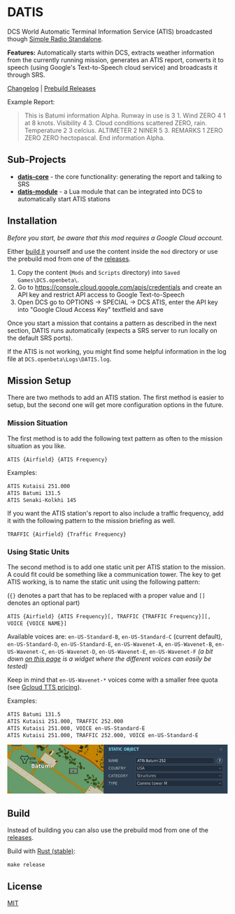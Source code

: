 # DATIS

DCS World Automatic Terminal Information Service (ATIS) broadcasted though [Simple Radio Standalone](https://github.com/ciribob/DCS-SimpleRadioStandalone).

**Features:** Automatically starts within DCS, extracts weather information from the currently running mission, generates an ATIS report, converts it to speech (using Google's Text-to-Speech cloud service) and broadcasts it through SRS.

[Changelog](./CHANGELOG.md) | [Prebuild Releases](https://github.com/rkusa/DATIS/releases)

Example Report:

> This is Batumi information Alpha.
> Runway in use is 3 1.
> Wind ZERO 4 1 at 8 knots.
> Visibility 4 3.
> Cloud conditions scattered ZERO, rain.
> Temperature 2 3 celcius.
> ALTIMETER 2 NINER 5 3.
> REMARKS 1 ZERO ZERO ZERO hectopascal.
> End information Alpha.

## Sub-Projects

- [**datis-core**](./datis-core) - the core functionality: generating the report and talking to SRS
- [**datis-module**](./datis-module) - a Lua module that can be integrated into DCS to automatically start ATIS stations

## Installation

_Before you start, be aware that this mod requires a Google Cloud account._

Either [build it](#build) yourself and use the content inside the `mod` directory or use the prebuild mod from one of the [releases](https://github.com/rkusa/DATIS/releases).

1. Copy the content (`Mods` and `Scripts` directory) into `Saved Games\DCS.openbeta\`.
2. Go to https://console.cloud.google.com/apis/credentials and create an API key and restrict API access to Google Text-to-Speech
3. Open DCS go to OPTIONS -> SPECIAL -> DCS ATIS, enter the API key into "Google Cloud Access Key" textfield and save

Once you start a mission that contains a pattern as described in the next section, DATIS runs automatically (expects a SRS server to run locally on the default SRS ports).

If the ATIS is not working, you might find some helpful information in the log file at `DCS.openbeta\Logs\DATIS.log`.

## Mission Setup

There are two methods to add an ATIS station. The first method is easier to setup, but the second one will get more configuration options in the future.

### Mission Situation

The first method is to add the following text pattern as often to the mission situation as you like.

```
ATIS {Airfield} {ATIS Frequency}
```

Examples:

```
ATIS Kutaisi 251.000
ATIS Batumi 131.5
ATIS Senaki-Kolkhi 145
```

If you want the ATIS station's report to also include a traffic frequency, add it with the following pattern to the mission briefing as well.

```
TRAFFIC {Airfield} {Traffic Frequency}
```

### Using Static Units

The second method is to add one static unit per ATIS station to the mission. A could fit could be something like a communication tower. The key to get ATIS working, is to name the static unit using the following pattern:

(`{}` denotes a part that has to be replaced with a proper value and `[]` denotes an optional part)

```
ATIS {Airfield} {ATIS Frequency}[, TRAFFIC {TRAFFIC Frequency}][, VOICE {VOICE NAME}]
```

Available voices are: `en-US-Standard-B`, `en-US-Standard-C` (current default), `en-US-Standard-D`, `en-US-Standard-E`, `en-US-Wavenet-A`, `en-US-Wavenet-B`, `en-US-Wavenet-C`, `en-US-Wavenet-D`, `en-US-Wavenet-E`, `en-US-Wavenet-F` _(a bit down [on this page](https://cloud.google.com/text-to-speech/) is a widget where the different voices can easily be tested)_

Keep in mind that `en-US-Wavenet-*` voices come with a smaller free quota (see [Gcloud TTS pricing](https://cloud.google.com/text-to-speech/pricing)).

Examples:

```
ATIS Batumi 131.5
ATIS Kutaisi 251.000, TRAFFIC 252.000
ATIS Kutaisi 251.000, VOICE en-US-Standard-E
ATIS Kutaisi 251.000, TRAFFIC 252.000, VOICE en-US-Standard-E
```

![Example](./docs/static.jpg)

## Build

Instead of building you can also use the prebuild mod from one of the [releases](https://github.com/rkusa/DATIS/releases).

Build with [Rust (stable)](https://rustup.rs/):

```
make release
```

## License

[MIT](./LICENSE.md)
